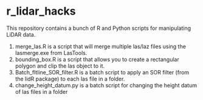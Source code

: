 # r_lidar_hacks
This repository contains a bunch of R and Python scripts for manipulating LiDAR data.
1. merge_las.R is a script that will merge multiple las/laz files using the lasmerge.exe from LasTools.
2. bounding_box.R is a script that allows you to create a rectangular polygon and clip the las object to it.
3. Batch_fltline_SOR_filter.R is a batch script to apply an SOR filter (from the lidR package) to each las file in a folder.
4. change_height_datum.py is a batch script for changing the height datum of las files in a folder
